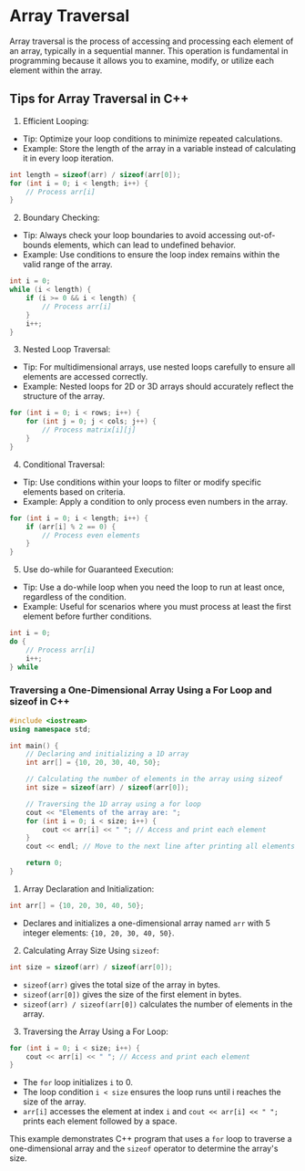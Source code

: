 # Array Traversal
Array traversal is the process of accessing and processing each element of an array, typically in a sequential manner. This operation is fundamental in programming because it allows you to examine, modify, or utilize each element within the array.

## Tips for Array Traversal in C++
1. Efficient Looping:
- Tip: Optimize your loop conditions to minimize repeated calculations.
- Example: Store the length of the array in a variable instead of calculating it in every loop iteration.
```cpp
int length = sizeof(arr) / sizeof(arr[0]);
for (int i = 0; i < length; i++) {
    // Process arr[i]
}
```
2. Boundary Checking:
- Tip: Always check your loop boundaries to avoid accessing out-of-bounds elements, which can lead to undefined behavior.
- Example: Use conditions to ensure the loop index remains within the valid range of the array.
```cpp
int i = 0;
while (i < length) {
    if (i >= 0 && i < length) {
        // Process arr[i]
    }
    i++;
}
```
3. Nested Loop Traversal:
- Tip: For multidimensional arrays, use nested loops carefully to ensure all elements are accessed correctly.
- Example: Nested loops for 2D or 3D arrays should accurately reflect the structure of the array.
```cpp
for (int i = 0; i < rows; i++) {
    for (int j = 0; j < cols; j++) {
        // Process matrix[i][j]
    }
}
```
4. Conditional Traversal:
- Tip: Use conditions within your loops to filter or modify specific elements based on criteria.
- Example: Apply a condition to only process even numbers in the array.
```cpp
for (int i = 0; i < length; i++) {
    if (arr[i] % 2 == 0) {
        // Process even elements
    }
}
```
5. Use do-while for Guaranteed Execution:
- Tip: Use a do-while loop when you need the loop to run at least once, regardless of the condition.
- Example: Useful for scenarios where you must process at least the first element before further conditions.
```cpp
int i = 0;
do {
    // Process arr[i]
    i++;
} while
```
### Traversing a One-Dimensional Array Using a For Loop and sizeof in C++
```cpp
#include <iostream>
using namespace std;

int main() {
    // Declaring and initializing a 1D array
    int arr[] = {10, 20, 30, 40, 50};

    // Calculating the number of elements in the array using sizeof
    int size = sizeof(arr) / sizeof(arr[0]);

    // Traversing the 1D array using a for loop
    cout << "Elements of the array are: ";
    for (int i = 0; i < size; i++) {
        cout << arr[i] << " "; // Access and print each element
    }
    cout << endl; // Move to the next line after printing all elements

    return 0;
}
```
1. Array Declaration and Initialization:
```cpp
int arr[] = {10, 20, 30, 40, 50};
```
 - Declares and initializes a one-dimensional array named `arr` with 5 integer elements: `{10, 20, 30, 40, 50}`.
2. Calculating Array Size Using `sizeof`:
```cpp
int size = sizeof(arr) / sizeof(arr[0]);
```
 - `sizeof(arr)` gives the total size of the array in bytes.
 - `sizeof(arr[0])` gives the size of the first element in bytes.
 - `sizeof(arr) / sizeof(arr[0])` calculates the number of elements in the array.

3. Traversing the Array Using a For Loop:
```cpp
for (int i = 0; i < size; i++) {
    cout << arr[i] << " "; // Access and print each element
}
```
 - The `for` loop initializes `i` to 0.
 - The loop condition `i < size` ensures the loop runs until i reaches the size of the array.
 - `arr[i]` accesses the element at index `i` and `cout << arr[i] << " ";` prints each element followed by a space.

This example demonstrates C++ program that uses a `for` loop to traverse a one-dimensional array and the `sizeof` operator to determine the array's size.
